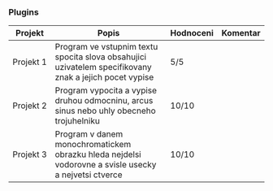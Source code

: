 ### Plugins
| Projekt | Popis | Hodnoceni | Komentar
| ------ | ------ | ------ | ------
|Projekt&nbsp;1|Program ve vstupnim textu spocita slova obsahujici uzivatelem specifikovany znak a jejich pocet vypise<!-- .element: style="text-align:center;" -->|5/5 |
|Projekt&nbsp;2|Program vypocita a vypise druhou odmocninu, arcus sinus nebo uhly obecneho trojuhelniku<!-- .element: style="text-align:center;" -->|10/10 |
|Projekt&nbsp;3|Program v danem monochromatickem obrazku hleda nejdelsi vodorovne a svisle usecky a nejvetsi ctverce<!-- .element: style="text-align:center;" -->|10/10 |
